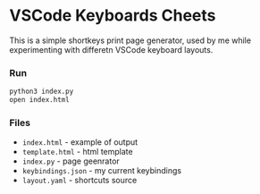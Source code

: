 # VSCode Keyboards Cheets

This is a simple shortkeys print page generator, used by me while experimenting with differetn VSCode keyboard layouts.

### Run

```bash
python3 index.py
open index.html
```

### Files

* `index.html` - example of output
* `template.html` - html template
* `index.py` - page geenrator
* `keybindings.json` - my current keybindings
* `layout.yaml` - shortcuts source
